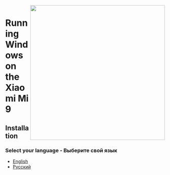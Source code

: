 ﻿<img align="right" src="https://github.com/woacepheus/Port-Windows-11-Xiaomi-Mi-9/blob/main/cepheus.png" width="425">

# Running Windows on the Xiaomi Mi 9

## Installation

### Select your language - Выберите свой язык

- [English](English/1-partition-en.md)
- [Русский](Russian/partition-ru.md)
